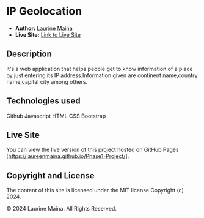 # IP Geolocation 
- **Author:** [Laurine Maina](https://github.com/laureenmaina)
- **Live Site:** [Link to Live Site](https://laureenmaina.github.io/Phase1-Project/)

## Description

It's a web application that helps people get to know information of a place by just entering its IP address.Information given are continent name,country name,capital city among others.

## Technologies used
Github
Javascript
HTML
CSS
Bootstrap

## Live Site

You can view the live version of this project hosted on GitHub Pages [https://laureenmaina.github.io/Phase1-Project/].

## Copyright and License

The content of this site is licensed under the MIT license
Copyright (c) 2024.

&copy; 2024 Laurine Maina. All Rights Reserved.
